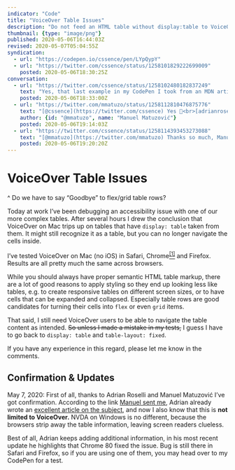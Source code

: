```yaml
---
indicator: "Code"
title: "VoiceOver Table Issues"
description: "Do not feed an HTML table without display:table to VoiceOver (Mac)."
thumbnail: {type: "image/png"}
published: 2020-05-06T16:44:03Z
revised: 2020-05-07T05:04:55Z
syndication:
  - url: "https://codepen.io/cssence/pen/LYpQypY"
  - url: "https://twitter.com/cssence/status/1258101829222699009"
    posted: 2020-05-06T18:30:25Z
conversation:
  - url: "https://twitter.com/cssence/status/1258102480182837249"
    text: "Yes, that last example in my CodePen I took from an MDN article, but it looks like it came straight from [@htm_hell](https://twitter.com/htm_hell) 😈<br>[developer.mozilla.org/en-US/docs/Web/Accessibility/ARIA/Roles/Row_Role](https://developer.mozilla.org/en-US/docs/Web/Accessibility/ARIA/Roles/Row_Role)"
    posted: 2020-05-06T18:33:00Z
  - url: "https://twitter.com/mmatuzo/status/1258112810476875776"
    text: "[@cssence](https://twitter.com/cssence) Yes 🙂<br>[adrianroselli.com/2018/02/tables-css-display-properties-and-aria.html](https://adrianroselli.com/2018/02/tables-css-display-properties-and-aria.html)"
    author: {id: "@mmatuzo", name: "Manuel Matuzović"}
    posted: 2020-05-06T19:14:03Z
  - url: "https://twitter.com/cssence/status/1258114393453273088"
    text: "[@mmatuzo](https://twitter.com/mmatuzo) Thanks so much, Manuel. 🙌<br>Should have asked earlier. 😁"
    posted: 2020-05-06T19:20:20Z
---
```


# VoiceOver Table Issues
^ Do we have to say “Goodbye” to flex/grid table rows?

Today at work I’ve been debugging an accessibility issue with one of our more complex tables. After several hours I drew the conclusion that VoiceOver on Mac trips up on tables that have `display: table` taken from them. It might still recognize it as a table, but you can no longer navigate the cells inside.

I’ve tested VoiceOver on Mac (no iOS) in Safari, Chrome<ins><sup><a href="#update-1">[1]</a></sup></ins> and Firefox. Results are all pretty much the same across browsers.

While you should always have proper semantic HTML table markup, there are a lot of good reasons to apply styling so they end up looking less like tables, e.g. to create responsive tables on different screen sizes, or to have cells that can be expanded and collapsed. Especially table rows are good candidates for turning their cells into `flex` or even `grid` items.

That said, I still need VoiceOver users to be able to navigate the table content as intended. <del>So unless I made a mistake in my tests,</del> I guess I have to go back to `display: table` and `table-layout: fixed`.

If you have any experience in this regard, please let me know in the comments.

## Confirmation & Updates

<time id="update-1" class="update" datetime="2020-05-07">May 7, 2020:</time> First of all, thanks to Adrian Roselli and Manuel Matuzović I’ve got confirmation. According to the link [Manuel sent me](#comment-2), Adrian already wrote an [excellent article on the subject](https://adrianroselli.com/2018/02/tables-css-display-properties-and-aria.html), and now I also know that this is **not limited to VoiceOver.** NVDA on Windows is no different, because the browsers strip away the table information, leaving screen readers clueless.

Best of all, Adrian keeps adding additional information, in his most recent update he highlights that Chrome 80 fixed the issue. Bug is still there in Safari and Firefox, so if you are using one of them, you may head over to my CodePen for a test.
